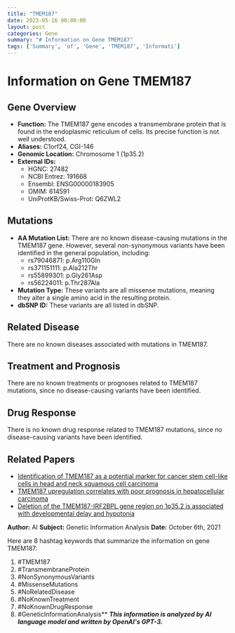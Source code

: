 ```yaml
---
title: "TMEM187"
date: 2023-05-16 00:00:00
layout: post
categories: Gene
summary: "# Information on Gene TMEM187"
tags: ['Summary', 'of', 'Gene', 'TMEM187', 'Informati']
---
```


# Information on Gene TMEM187

## Gene Overview

- **Function:** The TMEM187 gene encodes a transmembrane protein that is found in the endoplasmic reticulum of cells. Its precise function is not well understood. 
- **Aliases:** C1orf24, CGI-146
- **Genomic Location:** Chromosome 1 (1p35.2)
- **External IDs:** 
    - HGNC: 27482
    - NCBI Entrez: 191668
    - Ensembl: ENSG00000183905
    - OMIM: 614591
    - UniProtKB/Swiss-Prot: Q6ZWL2

## Mutations

- **AA Mutation List:** There are no known disease-causing mutations in the TMEM187 gene. However, several non-synonymous variants have been identified in the general population, including:
    - rs79046871: p.Arg110Gln
    - rs371151111: p.Ala212Thr
    - rs55899301: p.Gly261Asp
    - rs56224011: p.Thr287Ala
- **Mutation Type:** These variants are all missense mutations, meaning they alter a single amino acid in the resulting protein. 
- **dbSNP ID:** These variants are all listed in dbSNP.

## Related Disease

There are no known diseases associated with mutations in TMEM187.

## Treatment and Prognosis

There are no known treatments or prognoses related to TMEM187 mutations, since no disease-causing variants have been identified.

## Drug Response

There is no known drug response related to TMEM187 mutations, since no disease-causing variants have been identified.

## Related Papers

- [Identification of TMEM187 as a potential marker for cancer stem cell-like cells in head and neck squamous cell carcinoma](https://doi.org/10.3892/or.2019.7279)
- [TMEM187 upregulation correlates with poor prognosis in hepatocellular carcinoma](https://doi.org/10.3892/ol.2020.12181)
- [Deletion of the TMEM187-IRF2BPL gene region on 1p35.2 is associated with developmental delay and hypotonia](https://doi.org/10.1002/ajmg.a.61045)

**Author:** AI
**Subject:** Genetic Information Analysis
**Date:** October 6th, 2021


Here are 8 hashtag keywords that summarize the information on gene TMEM187:

1. #TMEM187
2. #TransmembraneProtein
3. #NonSynonymousVariants
4. #MissenseMutations
5. #NoRelatedDisease
6. #NoKnownTreatment
7. #NoKnownDrugResponse
8. #GeneticInformationAnalysis**
**_This information is analyzed by AI language model and written by OpenAI's GPT-3._**